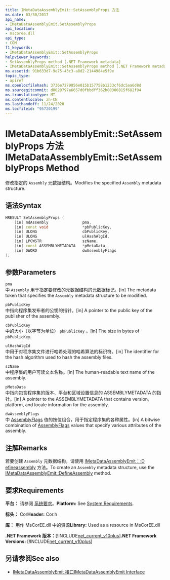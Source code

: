 ```yaml
---
title: IMetaDataAssemblyEmit::SetAssemblyProps 方法
ms.date: 03/30/2017
api_name:
- IMetaDataAssemblyEmit.SetAssemblyProps
api_location:
- mscoree.dll
api_type:
- COM
f1_keywords:
- IMetaDataAssemblyEmit::SetAssemblyProps
helpviewer_keywords:
- SetAssemblyProps method [.NET Framework metadata]
- IMetaDataAssemblyEmit::SetAssemblyProps method [.NET Framework metadata]
ms.assetid: 91b633d7-9e75-43c3-a8d2-2144984e5f9e
topic_type:
- apiref
ms.openlocfilehash: 3736e7279056e015b157758b1233cf6dc5aa6d8d
ms.sourcegitcommit: d8020797a6657d0fbbdff362b80300815f682f94
ms.translationtype: MT
ms.contentlocale: zh-CN
ms.lasthandoff: 11/24/2020
ms.locfileid: "95720199"
---
```

# <a name="imetadataassemblyemitsetassemblyprops-method"></a><span data-ttu-id="ed8fa-102">IMetaDataAssemblyEmit::SetAssemblyProps 方法</span><span class="sxs-lookup"><span data-stu-id="ed8fa-102">IMetaDataAssemblyEmit::SetAssemblyProps Method</span></span>

<span data-ttu-id="ed8fa-103">修改指定的 `Assembly` 元数据结构。</span><span class="sxs-lookup"><span data-stu-id="ed8fa-103">Modifies the specified `Assembly` metadata structure.</span></span>  
  
## <a name="syntax"></a><span data-ttu-id="ed8fa-104">语法</span><span class="sxs-lookup"><span data-stu-id="ed8fa-104">Syntax</span></span>  
  
```cpp  
HRESULT SetAssemblyProps (  
    [in] mdAssembly               pma,  
    [in] const void               *pbPublicKey,  
    [in] ULONG                    cbPublicKey,  
    [in] ULONG                    ulHashAlgId,  
    [in] LPCWSTR                  szName,  
    [in] const ASSEMBLYMETADATA   *pMetaData,  
    [in] DWORD                    dwAssemblyFlags  
);  
```  
  
## <a name="parameters"></a><span data-ttu-id="ed8fa-105">参数</span><span class="sxs-lookup"><span data-stu-id="ed8fa-105">Parameters</span></span>  

 `pma`  
 <span data-ttu-id="ed8fa-106">中 `Assembly` 用于指定要修改的元数据结构的元数据标记。</span><span class="sxs-lookup"><span data-stu-id="ed8fa-106">[in] The metadata token that specifies the `Assembly` metadata structure to be modified.</span></span>  
  
 `pbPublicKey`  
 <span data-ttu-id="ed8fa-107">中指向程序集发布者的公钥的指针。</span><span class="sxs-lookup"><span data-stu-id="ed8fa-107">[in] A pointer to the public key of the publisher of the assembly.</span></span>  
  
 `cbPublicKey`  
 <span data-ttu-id="ed8fa-108">中的大小（以字节为单位） `pbPublicKey` 。</span><span class="sxs-lookup"><span data-stu-id="ed8fa-108">[in] The size in bytes of `pbPublicKey`.</span></span>  
  
 `ulHashAlgId`  
 <span data-ttu-id="ed8fa-109">中用于对程序集文件进行哈希处理的哈希算法的标识符。</span><span class="sxs-lookup"><span data-stu-id="ed8fa-109">[in] The identifier for the hash algorithm used to hash the assembly files.</span></span>  
  
 `szName`  
 <span data-ttu-id="ed8fa-110">中程序集的用户可读文本名称。</span><span class="sxs-lookup"><span data-stu-id="ed8fa-110">[in] The human-readable text name of the assembly.</span></span>  
  
 `pMetaData`  
 <span data-ttu-id="ed8fa-111">中指向包含程序集的版本、平台和区域设置信息的 ASSEMBLYMETADATA 的指针。</span><span class="sxs-lookup"><span data-stu-id="ed8fa-111">[in] A pointer to the ASSEMBLYMETADATA that contains version, platform, and locale information for the assembly.</span></span>  
  
 `dwAssemblyFlags`  
 <span data-ttu-id="ed8fa-112">中 [AssemblyFlags](assemblyflags-enumeration.md) 值的按位组合，用于指定程序集的各种属性。</span><span class="sxs-lookup"><span data-stu-id="ed8fa-112">[in] A bitwise combination of [AssemblyFlags](assemblyflags-enumeration.md) values that specify various attributes of the assembly.</span></span>  
  
## <a name="remarks"></a><span data-ttu-id="ed8fa-113">注解</span><span class="sxs-lookup"><span data-stu-id="ed8fa-113">Remarks</span></span>  

 <span data-ttu-id="ed8fa-114">若要创建 `Assembly` 元数据结构，请使用 [IMetaDataAssemblyEmit：:D efineassembly](imetadataassemblyemit-defineassembly-method.md) 方法。</span><span class="sxs-lookup"><span data-stu-id="ed8fa-114">To create an `Assembly` metadata structure, use the [IMetaDataAssemblyEmit::DefineAssembly](imetadataassemblyemit-defineassembly-method.md) method.</span></span>  
  
## <a name="requirements"></a><span data-ttu-id="ed8fa-115">要求</span><span class="sxs-lookup"><span data-stu-id="ed8fa-115">Requirements</span></span>  

 <span data-ttu-id="ed8fa-116">**平台：** 请参阅 [系统要求](../../get-started/system-requirements.md)。</span><span class="sxs-lookup"><span data-stu-id="ed8fa-116">**Platform:** See [System Requirements](../../get-started/system-requirements.md).</span></span>  
  
 <span data-ttu-id="ed8fa-117">**标头：** Cor</span><span class="sxs-lookup"><span data-stu-id="ed8fa-117">**Header:** Cor.h</span></span>  
  
 <span data-ttu-id="ed8fa-118">**库：** 用作 MsCorEE.dll 中的资源</span><span class="sxs-lookup"><span data-stu-id="ed8fa-118">**Library:** Used as a resource in MsCorEE.dll</span></span>  
  
 <span data-ttu-id="ed8fa-119">**.NET Framework 版本：**[!INCLUDE[net_current_v10plus](../../../../includes/net-current-v10plus-md.md)]</span><span class="sxs-lookup"><span data-stu-id="ed8fa-119">**.NET Framework Versions:** [!INCLUDE[net_current_v10plus](../../../../includes/net-current-v10plus-md.md)]</span></span>  
  
## <a name="see-also"></a><span data-ttu-id="ed8fa-120">另请参阅</span><span class="sxs-lookup"><span data-stu-id="ed8fa-120">See also</span></span>

- [<span data-ttu-id="ed8fa-121">IMetaDataAssemblyEmit 接口</span><span class="sxs-lookup"><span data-stu-id="ed8fa-121">IMetaDataAssemblyEmit Interface</span></span>](imetadataassemblyemit-interface.md)
